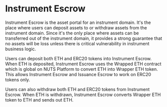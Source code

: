 # Instrument Escrow

Instrument Escrow is the asset portal for an instrument domain. It's the place where users can deposit assets to or withdraw assets from the instrument domain. Since it's the only place where assets can be transferred out of the instrument domain, it provides a strong guarantee that no assets will be loss unless there is critical vulnerability in instrument business logic.

Users can deposit both ETH and ERC20 tokens into Instrument Escrow. When ETH is deposited, Instrument Escrow uses the Wrapped ETH contract which is global on NUTS Platform to convert ETH into Wrapper ETH token. This allows Instrument Escrow and Issuance Escrow to work on ERC20 tokens only.

Users can also withdraw both ETH and ERC20 tokens from Instrument Escrow. When ETH is withdrawn, Instrument Escrow converts Wrapper ETH token to ETH and sends out ETH.

